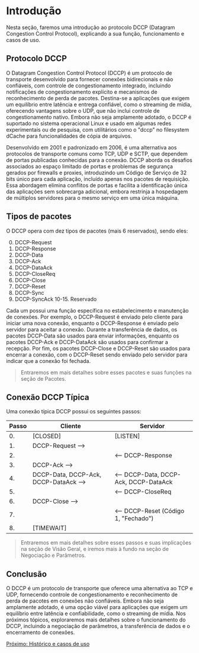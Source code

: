 <!-- Em progresso -->

# Introdução

Nesta seção, faremos uma introdução ao protocolo DCCP (Datagram Congestion Control Protocol), explicando a sua função, funcionamento e casos de uso.

## Protocolo DCCP

O Datagram Congestion Control Protocol (DCCP) é um protocolo de transporte desenvolvido para fornecer conexões bidirecionais e não confiáveis, com controle de congestionamento integrado, incluindo notificações de congestionamento explícito e mecanismos de reconhecimento de perda de pacotes. Destina-se a aplicações que exigem um equilíbrio entre latência e entrega confiável, como o streaming de mídia, oferecendo vantagens sobre o UDP, que não inclui controle de congestionamento nativo. Embora não seja amplamente adotado, o DCCP é suportado no sistema operacional Linux e usado em algumas redes experimentais ou de pesquisa, com utilitários como o "dccp" no filesystem dCache para funcionalidades de cópia de arquivos.

Desenvolvido em 2001 e padronizado em 2006, é uma alternativa aos protocolos de transporte comuns como TCP, UDP e SCTP, que dependem de portas publicadas conhecidas para a conexão. DCCP aborda os desafios associados ao espaço limitado de portas e problemas de segurança gerados por firewalls e proxies, introduzindo um Código de Serviço de 32 bits único para cada aplicação, incluído apenas nos pacotes de requisição. Essa abordagem elimina conflitos de portas e facilita a identificação única das aplicações sem sobrecarga adicional, embora restrinja a hospedagem de múltiplos servidores para o mesmo serviço em uma única máquina.

## Tipos de pacotes

O DCCP opera com dez tipos de pacotes (mais 6 reservados), sendo eles:

0. DCCP-Request
1. DCCP-Response
2. DCCP-Data
3. DCCP-Ack
4. DCCP-DataAck
5. DCCP-CloseReq
6. DCCP-Close
7. DCCP-Reset
8. DCCP-Sync
9. DCCP-SyncAck
10-15. Reservado

Cada um possui uma função específica no estabelecimento e manutenção de conexões. Por exemplo, o DCCP-Request é enviado pelo cliente para iniciar uma nova conexão, enquanto o DCCP-Response é enviado pelo servidor para aceitar a conexão. Durante a transferência de dados, os pacotes DCCP-Data são usados para enviar informações, enquanto os pacotes DCCP-Ack e DCCP-DataAck são usados para confirmar a recepção. Por fim, os pacotes DCCP-Close e DCCP-Reset são usados para encerrar a conexão, com o DCCP-Reset sendo enviado pelo servidor para indicar que a conexão foi fechada.

> Entraremos em mais detalhes sobre esses pacotes e suas funções na seção de Pacotes.

## Conexão DCCP Típica

Uma conexão típica DCCP possui os seguintes passos:

| Passo | Cliente                               | Servidor                              |
| ----- | ------------------------------------- | ------------------------------------- |
| 0.    | [CLOSED]                              | [LISTEN]                              |
| 1.    | DCCP-Request -->                      |                                       |
| 2.    |                                       | <-- DCCP-Response                     |
| 3.    | DCCP-Ack -->                          |                                       |
| 4.    | DCCP-Data, DCCP-Ack, DCCP-DataAck --> | <-- DCCP-Data, DCCP-Ack, DCCP-DataAck |
| 5.    |                                       | <-- DCCP-CloseReq                     |
| 6.    | DCCP-Close -->                        |                                       |
| 7.    |                                       | <-- DCCP-Reset (Código 1, "Fechado")  |
| 8.    | [TIMEWAIT]                            |                                       |

> Entraremos em mais detalhes sobre esses passos e suas implicações na seção de Visão Geral, e iremos mais à fundo na seção de Negociação e Parâmetros.

## Conclusão

O DCCP é um protocolo de transporte que oferece uma alternativa ao TCP e UDP, fornecendo controle de congestionamento e reconhecimento de perda de pacotes em conexões não confiáveis. Embora não seja amplamente adotado, é uma opção viável para aplicações que exigem um equilíbrio entre latência e confiabilidade, como o streaming de mídia. Nos próximos tópicos, exploraremos mais detalhes sobre o funcionamento do DCCP, incluindo a negociação de parâmetros, a transferência de dados e o encerramento de conexões.

[Próximo: Histórico e casos de uso](2.%20Histórico.md)